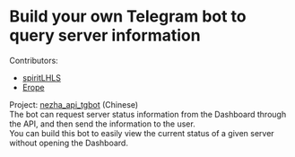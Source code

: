 # Build your own Telegram bot to query server information  
Contributors:  
+ [spiritLHLS](https://github.com/spiritLHLS)   
+ [Erope](https://github.com/Erope/)  

Project: [nezha_api_tgbot](https://github.com/spiritLHLS/nezha_api_tgbot) (Chinese)  
The bot can request server status information from the Dashboard through the API, and then send the information to the user.  
You can build this bot to easily view the current status of a given server without opening the Dashboard.  